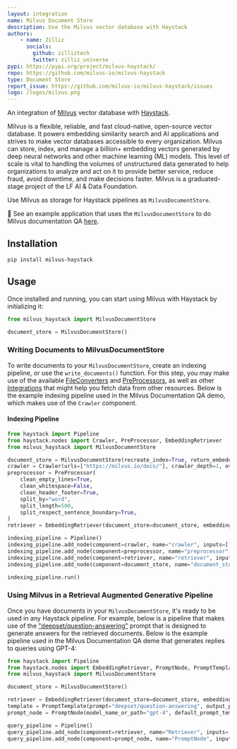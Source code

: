 ```yaml
---
layout: integration
name: Milvus Document Store
description: Use the Milvus vector database with Haystack
authors:
    - name: Zilliz 
      socials:
        github: zilliztech
        twitter: zilliz_universe
pypi: https://pypi.org/project/milvus-haystack/
repo: https://github.com/milvus-io/milvus-haystack
type: Document Store
report_issue: https://github.com/milvus-io/milvus-haystack/issues
logo: /logos/milvus.png
---
```


An integration of [Milvus](https://milvus.io/) vector database with [Haystack](https://haystack.deepset.ai/).

Milvus is a flexible, reliable, and fast cloud-native, open-source vector database. It powers embedding similarity search and AI applications and strives to make vector databases accessible to every organization. Milvus can store, index, and manage a billion+ embedding vectors generated by deep neural networks and other machine learning (ML) models. This level of scale is vital to handling the volumes of unstructured data generated to help organizations to analyze and act on it to provide better service, reduce fraud, avoid downtime, and make decisions faster.
Milvus is a graduated-stage project of the LF AI & Data Foundation.

Use Milvus as storage for Haystack pipelines as `MilvusDocumentStore`.

🚀 See an example application that uses the `MilvusDocumentStore` to do Milvus documentation QA [here](https://github.com/TuanaCelik/milvus-documentation-qa).

## Installation

```bash
pip install milvus-haystack
```

## Usage

Once installed and running, you can start using Milvus with Haystack by initializing it: 

```python
from milvus_haystack import MilvusDocumentStore

document_store = MilvusDocumentStore()
```

### Writing Documents to MilvusDocumentStore

To write documents to your `MilvusDocumentStore`, create an indexing pipeline, or use the `write_documents()` function.
For this step, you may make use of the available [FileConverters](https://docs.haystack.deepset.ai/docs/file_converters) and [PreProcessors](https://docs.haystack.deepset.ai/docs/preprocessor), as well as other [Integrations](/integrations) that might help you fetch data from other resources. Below is the example indexing pipeline used in the Milvus Documentation QA demo, which makes use of the `Crawler` component.

#### Indexing Pipeline

```python
from haystack import Pipeline
from haystack.nodes import Crawler, PreProcessor, EmbeddingRetriever
from milvus_haystack import MilvusDocumentStore

document_store = MilvusDocumentStore(recreate_index=True, return_embedding=True, similarity="cosine")
crawler = Crawler(urls=["https://milvus.io/docs/"], crawler_depth=1, overwrite_existing_files=True, output_dir="crawled_files")
preprocessor = PreProcessor(
    clean_empty_lines=True,
    clean_whitespace=False,
    clean_header_footer=True,
    split_by="word",
    split_length=500,
    split_respect_sentence_boundary=True,
)
retriever = EmbeddingRetriever(document_store=document_store, embedding_model="sentence-transformers/multi-qa-mpnet-base-dot-v1")

indexing_pipeline = Pipeline()
indexing_pipeline.add_node(component=crawler, name="crawler", inputs=['File'])
indexing_pipeline.add_node(component=preprocessor, name="preprocessor", inputs=['crawler'])
indexing_pipeline.add_node(component=retriever, name="retriever", inputs=['preprocessor'])
indexing_pipeline.add_node(component=document_store, name="document_store", inputs=['retriever'])

indexing_pipeline.run()
```

### Using Milvus in a Retrieval Augmented Generative Pipeline

Once you have documents in your `MilvusDocumentStore`, it's ready to be used in any Haystack pipeline. For example, below is a pipeline that makes use of the ["deepset/question-answering"](https://prompthub.deepset.ai/?prompt=deepset%2Fquestion-answering) prompt that is designed to generate answers for the retrieved documents. Below is the example pipeline used in the Milvus Documentation QA deme that generates replies to queries using GPT-4:

```python
from haystack import Pipeline
from haystack.nodes import EmbeddingRetriever, PromptNode, PromptTemplate, AnswerParser
from milvus_haystack import MilvusDocumentStore

document_store = MilvusDocumentStore()

retriever = EmbeddingRetriever(document_store=document_store, embedding_model="sentence-transformers/multi-qa-mpnet-base-dot-v1")
template = PromptTemplate(prompt="deepset/question-answering", output_parser=AnswerParser())
prompt_node = PromptNode(model_name_or_path="gpt-4", default_prompt_template=template, api_key=YOUR_OPENAI_API_KEY, max_length=200)

query_pipeline = Pipeline()
query_pipeline.add_node(component=retriever, name="Retriever", inputs=["Query"])
query_pipeline.add_node(component=prompt_node, name="PromptNode", inputs=["Retriever"])
```